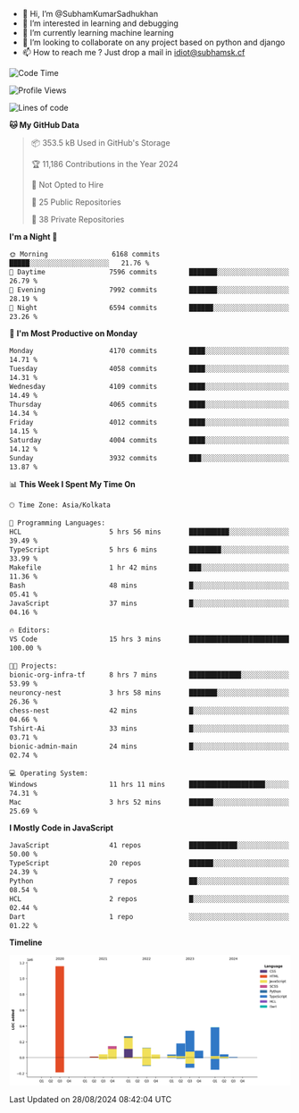 - 👋 Hi, I’m @SubhamKumarSadhukhan
- 👀 I’m interested in learning and debugging
- 🌱 I’m currently learning machine learning
- 💞️ I’m looking to collaborate on any project based on python and django
- 📫 How to reach me ?
      Just drop a mail in idiot@subhamsk.cf

<!---
SubhamKumarSadhukhan/SubhamKumarSadhukhan is a ✨ special ✨ repository because its `README.md` (this file) appears on your GitHub profile.
You can click the Preview link to take a look at your changes.
--->


<!--START_SECTION:waka-->
![Code Time](http://img.shields.io/badge/Code%20Time-2%2C433%20hrs%2025%20mins-blue)

![Profile Views](http://img.shields.io/badge/Profile%20Views-0-blue)

![Lines of code](https://img.shields.io/badge/From%20Hello%20World%20I%27ve%20Written-2.9%20million%20lines%20of%20code-blue)

**🐱 My GitHub Data** 

> 📦 353.5 kB Used in GitHub's Storage 
 > 
> 🏆 11,186 Contributions in the Year 2024
 > 
> 🚫 Not Opted to Hire
 > 
> 📜 25 Public Repositories 
 > 
> 🔑 38 Private Repositories 
 > 
**I'm a Night 🦉** 

```text
🌞 Morning                6168 commits        █████░░░░░░░░░░░░░░░░░░░░   21.76 % 
🌆 Daytime                7596 commits        ███████░░░░░░░░░░░░░░░░░░   26.79 % 
🌃 Evening                7992 commits        ███████░░░░░░░░░░░░░░░░░░   28.19 % 
🌙 Night                  6594 commits        ██████░░░░░░░░░░░░░░░░░░░   23.26 % 
```
📅 **I'm Most Productive on Monday** 

```text
Monday                   4170 commits        ████░░░░░░░░░░░░░░░░░░░░░   14.71 % 
Tuesday                  4058 commits        ████░░░░░░░░░░░░░░░░░░░░░   14.31 % 
Wednesday                4109 commits        ████░░░░░░░░░░░░░░░░░░░░░   14.49 % 
Thursday                 4065 commits        ████░░░░░░░░░░░░░░░░░░░░░   14.34 % 
Friday                   4012 commits        ████░░░░░░░░░░░░░░░░░░░░░   14.15 % 
Saturday                 4004 commits        ████░░░░░░░░░░░░░░░░░░░░░   14.12 % 
Sunday                   3932 commits        ███░░░░░░░░░░░░░░░░░░░░░░   13.87 % 
```


📊 **This Week I Spent My Time On** 

```text
🕑︎ Time Zone: Asia/Kolkata

💬 Programming Languages: 
HCL                      5 hrs 56 mins       ██████████░░░░░░░░░░░░░░░   39.49 % 
TypeScript               5 hrs 6 mins        ████████░░░░░░░░░░░░░░░░░   33.99 % 
Makefile                 1 hr 42 mins        ███░░░░░░░░░░░░░░░░░░░░░░   11.36 % 
Bash                     48 mins             █░░░░░░░░░░░░░░░░░░░░░░░░   05.41 % 
JavaScript               37 mins             █░░░░░░░░░░░░░░░░░░░░░░░░   04.16 % 

🔥 Editors: 
VS Code                  15 hrs 3 mins       █████████████████████████   100.00 % 

🐱‍💻 Projects: 
bionic-org-infra-tf      8 hrs 7 mins        █████████████░░░░░░░░░░░░   53.99 % 
neuroncy-nest            3 hrs 58 mins       ███████░░░░░░░░░░░░░░░░░░   26.36 % 
chess-nest               42 mins             █░░░░░░░░░░░░░░░░░░░░░░░░   04.66 % 
Tshirt-Ai                33 mins             █░░░░░░░░░░░░░░░░░░░░░░░░   03.71 % 
bionic-admin-main        24 mins             █░░░░░░░░░░░░░░░░░░░░░░░░   02.74 % 

💻 Operating System: 
Windows                  11 hrs 11 mins      ███████████████████░░░░░░   74.31 % 
Mac                      3 hrs 52 mins       ██████░░░░░░░░░░░░░░░░░░░   25.69 % 
```

**I Mostly Code in JavaScript** 

```text
JavaScript               41 repos            ████████████░░░░░░░░░░░░░   50.00 % 
TypeScript               20 repos            ██████░░░░░░░░░░░░░░░░░░░   24.39 % 
Python                   7 repos             ██░░░░░░░░░░░░░░░░░░░░░░░   08.54 % 
HCL                      2 repos             █░░░░░░░░░░░░░░░░░░░░░░░░   02.44 % 
Dart                     1 repo              ░░░░░░░░░░░░░░░░░░░░░░░░░   01.22 % 
```



**Timeline**

![Lines of Code chart](https://raw.githubusercontent.com/SubhamKumarSadhukhan/SubhamKumarSadhukhan/main/assets/bar_graph.png)


 Last Updated on 28/08/2024 08:42:04 UTC
<!--END_SECTION:waka-->
